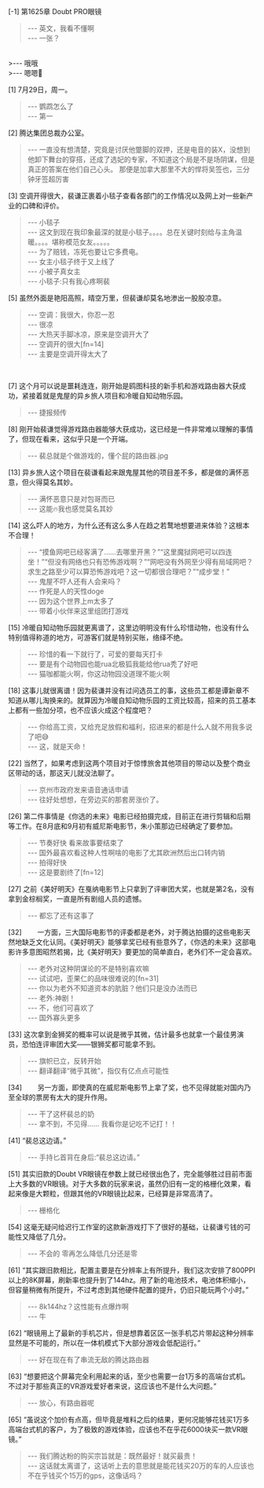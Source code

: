 
[-1] 第1625章 Doubt PRO眼镜
>--- 英文，我看不懂啊<br>
>--- 一张？
<br>
>--- 哦哦<br>
>--- 嗯嗯🤔<br>

[1] 7月29日，周一。
>--- 鹦鹉怎么了<br>
>--- 第一<br>

[2] 腾达集团总裁办公室。
>--- 一直没有想清楚，究竟是讨厌他蹩脚的双押，还是电音的装X，没想到他卸下舞台的穿搭，还成了选妃的专家，不知道这个局是不是场阴谋，但是真正的答案在他们自己心头。
那便是加拿大那里不大的悍将吴签也，三分钟牙签超厉害<br>

[3] 空调开得很大，裴谦正裹着小毯子查看各部门的工作情况以及网上对一些新产业的口碑和评价。
>--- 小毯子<br>
>--- 这文到现在我印象最深的就是小毯子。。。。总在关键时刻给与主角温暖。。。。堪称模范女友。。。。。<br>
>--- 为了赔钱，冻死也要让它多费电。<br>
>--- 女主小毯子终于又上线了<br>
>--- 小被子真女主<br>
>--- 小毯子:只有我心疼啊裴<br>

[5] 虽然外面是艳阳高照，晴空万里，但裴谦却莫名地渗出一股股凉意。
>--- 空调：我很大，你忍一忍<br>
>--- 很凉<br>
>--- 大热天手脚冰凉，原来是空调开大了<br>
>--- 空调开的很大[fn=14]<br>
>--- 主要是空调开得太大了
<br>

[7] 这个月可以说是噩耗连连，刚开始是鸥图科技的新手机和游戏路由器大获成功，紧接着就是鬼屋的异乡旅人项目和冷暖自知动物乐园。
>--- 捷报频传<br>

[8] 刚开始裴谦觉得游戏路由器能够大获成功，这已经是一件非常难以理解的事情了，但现在看来，这似乎只是一个开端。
>--- 裴总就是个做游戏的，懂个屁的路由器.jpg<br>

[13] 异乡旅人这个项目在裴谦看起来跟鬼屋其他的项目差不多，都是做的满怀恶意，但火得莫名其妙。
>--- 满怀恶意只是对包哥而已<br>
>--- 这能🔥我也感觉莫名其妙<br>

[14] 这么吓人的地方，为什么还有这么多人在趋之若鹜地想要进来体验？这根本不合理！
>--- “摸鱼网吧已经客满了……去哪里开黑？”“这里魔狱网吧可以四连坐！”“但没有网络也只有恐怖游戏啊？”“网吧没有外网至少得有局域网吧？求生之路至少可以算恐怖游戏吧？这一切都很合理吧？”“成步堂！”<br>
>--- 鬼屋不吓人还有人会来吗？<br>
>--- 作死是人的天性doge<br>
>--- 因为这个世界上m太多了<br>
>--- 带着小伙伴来这里组团打游戏<br>

[15] 冷暖自知动物乐园就更离谱了，这里边明明没有什么珍惜动物，也没有什么特别值得称道的地方，可游客们就是特别买账，络绎不绝。
>--- 珍惜的看一下就行了，可爱的要每天打卡<br>
>--- 要是有个动物园也能rua北极狐我能给他rua秃了好吧<br>
>--- 猫咖都能火啊，你这动物园没道理不能火啊<br>

[18] 这事儿就很离谱！因为裴谦并没有过问选员工的事，这些员工都是谭新章不知道从哪儿淘换来的。就算因为冷暖自知动物乐园的工资比较高，招来的员工基本上都有一些加分项，也不应该火成这个程度吧？
>--- 你给高工资，又给充足放假和福利，招进来的都是什么人就不用我多说了吧😅<br>
>--- 这，就是天命！<br>

[22] 当然了，如果考虑到这两个项目对于惊悸旅舍其他项目的带动以及整个商业区带动的话，那这天儿就没法聊了。
>--- 京州市政府发来语音通话申请<br>
>--- 往好处想想，在旁边买的那套房涨价了。<br>

[26] 第二件事情是《你选的未来》电影已经拍摄完成，目前正在进行剪辑和后期等工作。在8月底和9月初有威尼斯电影节，朱小策那边已经确定了要参加。
>--- 节奏好快 看来故事要结束了<br>
>--- 国外最喜欢看这种人性啊啥的电影了尤其欧洲然后出口转内销<br>
>--- 拍得好快<br>
>--- 这是要剧终了[fn=12]<br>

[27] 之前《美好明天》在戛纳电影节上只拿到了评审团大奖，也就是第2名，没有拿到金棕榈奖，一直是所有剧组人员的遗憾。
>--- 都忘了还有这事了<br>

[32] 　　一方面，三大国际电影节的评委都是老外，对于腾达拍摄的这些电影天然地缺乏文化认同。《美好明天》能够拿奖已经有些意外了，《你选的未来》这部电影许多意图昭然若揭，比《美好明天》要更加的简单直白，老外们不一定会喜欢。
>--- 老外对这种阴谋论的不是特别喜欢嘛<br>
>--- 试试吧，歪果仁的品味很难说的[fn=31]<br>
>--- 你以为老外不知道资本的肮脏？他们只是没办法而已<br>
>--- 老外:神剧！<br>
>--- 不，他们可喜欢了<br>
>--- 国外寡头更多<br>

[33] 这次拿到金狮奖的概率可以说是微乎其微，估计最多也就拿一个最佳男演员，恐怕连评审团大奖——银狮奖都可能拿不到。
>--- 旗帜已立，反转开始<br>
>--- 翻译翻译“微乎其微”，指仅有亿点点可能性<br>

[34] 　　另一方面，即使真的在威尼斯电影节上拿了奖，也不见得就能对国内乃至全球的票房有太大的提升作用。
>--- 干了这杯裴总的奶<br>
>--- 拿不到，不见得……
我看你是记吃不记打！！<br>

[41] “裴总这边请。”
>--- 手持匕首背在身后:“裴总这边请。”<br>

[51] 其实旧款的Doubt VR眼镜在参数上就已经很出色了，完全能够胜过目前市面上大多数的VR眼镜。对于大多数的玩家来说，虽然仍旧有一定的格栅化效果，看起来像是大颗粒，但跟其他的VR眼镜比起来，已经算是非常高清了。
>--- 栅格化<br>

[54] 这毫无疑问给迟行工作室的这款新游戏打下了很好的基础，让裴谦亏钱的可能性又降低了几分。
>--- 不会的 零再怎么降低几分还是零<br>

[61] “其实跟旧款相比，配置主要是在分辨率上有所提升，我们这次安排了800PPI以上的8K屏幕，刷新率也提升到了144hz。用了新的电池技术，电池体积缩小，但容量稍微有所提升，不过考虑到其他硬件配置的提升，仍旧只能玩两个小时。”
>--- 8k144hz？这性能有点爆炸啊<br>
>--- 牛<br>

[62] “眼镜用上了最新的手机芯片，但是想靠着区区一张手机芯片带起这种分辨率显然是不可能的，所以在一体机模式下大部分游戏会低配运行。”
>--- 好在现在有了串流无敌的腾达路由器<br>

[63] “想要把这个屏幕完全利用起来的话，至少也需要一台1万多的高端台式机。不过对于那些真正的VR游戏爱好者来说，这应该也不是什么大问题。”
>--- 放心，有路由器呢<br>

[65] “虽说这个加价有点高，但毕竟是堆料之后的结果，更何况能够花钱买1万多高端台式机的客户，为了极致的游戏体验，应该也不在乎花6000块买一款VR眼镜。”
>--- 我们腾达粉的购买宗旨就是：既然最好！就买最贵！<br>
>--- 这话就太离谱了，这话听上去的意思就是能花钱买20万的车的人应该也不在乎钱买个15万的gps，这像话吗？<br>
